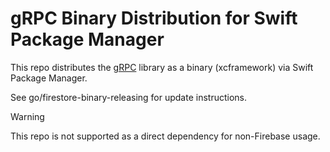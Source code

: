 # gRPC Binary Distribution for Swift Package Manager

This repo distributes the [gRPC](https://github.com/grpc/grpc) library as a
binary (xcframework) via Swift Package Manager.

See go/firestore-binary-releasing for update instructions.

> [!WARNING]
> This repo is not supported as a direct dependency for non-Firebase usage.
